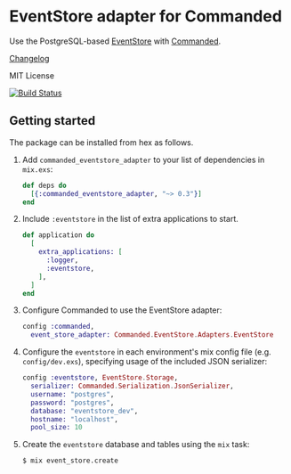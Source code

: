 # EventStore adapter for Commanded

Use the PostgreSQL-based [EventStore](https://github.com/slashdotdash/eventstore) with [Commanded](https://github.com/slashdotdash/commanded).

[Changelog](CHANGELOG.md)

MIT License

[![Build Status](https://travis-ci.org/slashdotdash/commanded-eventstore-adapter.svg?branch=master)](https://travis-ci.org/slashdotdash/commanded-eventstore-adapter)

## Getting started

The package can be installed from hex as follows.

1. Add `commanded_eventstore_adapter` to your list of dependencies in `mix.exs`:

    ```elixir
    def deps do
      [{:commanded_eventstore_adapter, "~> 0.3"}]
    end
    ```

2. Include `:eventstore` in the list of extra applications to start.

    ```elixir
    def application do
      [
        extra_applications: [
          :logger,
          :eventstore,
        ],
      ]
    end
    ```

3. Configure Commanded to use the EventStore adapter:

    ```elixir
    config :commanded,
      event_store_adapter: Commanded.EventStore.Adapters.EventStore
    ```

4. Configure the `eventstore` in each environment's mix config file (e.g. `config/dev.exs`), specifying usage of the included JSON serializer:

    ```elixir
    config :eventstore, EventStore.Storage,
      serializer: Commanded.Serialization.JsonSerializer,
      username: "postgres",
      password: "postgres",
      database: "eventstore_dev",
      hostname: "localhost",
      pool_size: 10
    ```

5. Create the `eventstore` database and tables using the `mix` task:

    ```console
    $ mix event_store.create
    ```
